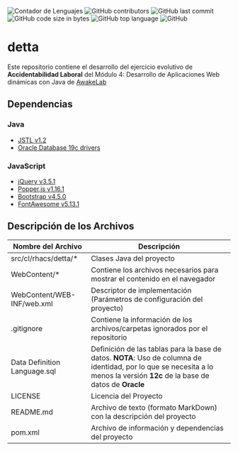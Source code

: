 ![Contador de Lenguajes](https://img.shields.io/github/languages/count/rhacs/detta?style=flat-square) ![GitHub contributors](https://img.shields.io/github/contributors/rhacs/detta?style=flat-square) ![GitHub last commit](https://img.shields.io/github/last-commit/rhacs/detta?style=flat-square) ![GitHub code size in bytes](https://img.shields.io/github/languages/code-size/rhacs/detta?style=flat-square) ![GitHub top language](https://img.shields.io/github/languages/top/rhacs/detta?style=flat-square) ![GitHub](https://img.shields.io/github/license/rhacs/detta?style=flat-square)

# detta
Este repositorio contiene el desarrollo del ejercicio evolutivo de **Accidentabilidad Laboral** del Módulo 4: Desarrollo de Aplicaciones Web dinámicas con Java de [AwakeLab](https://awakelab.cl)

## Dependencias

### Java
* [JSTL v1.2](https://mvnrepository.com/artifact/jstl/jstl)
* [Oracle Database 19c drivers](https://www.oracle.com/database/technologies/appdev/jdbc-downloads.html)

### JavaScript
* [jQuery v3.5.1](https://jquery.com)
* [Popper.js v1.16.1](https://popper.js.org/)
* [Bootstrap v4.5.0](https://getbootstrap.com)
* [FontAwesome v5.13.1](https://fontawesome.com)

## Descripción de los Archivos
Nombre del Archivo | Descripción
------------------ | -----------
src/cl/rhacs/detta/* | Clases Java del proyecto
WebContent/* | Contiene los archivos necesarios para mostrar el contenido en el navegador
WebContent/WEB-INF/web.xml | Descriptor de implementación (Parámetros de configuración del proyecto)
.gitignore | Contiene la información de los archivos/carpetas ignorados por el repositorio
Data Definition Language.sql | Definición de las tablas para la base de datos. **NOTA**: Uso de columna de identidad, por lo que se necesita a lo menos la versión **12c** de la base de datos de **Oracle**
LICENSE | Licencia del Proyecto
README.md | Archivo de texto (formato MarkDown) con la descripción del proyecto
pom.xml | Archivo de información y dependencias del proyecto